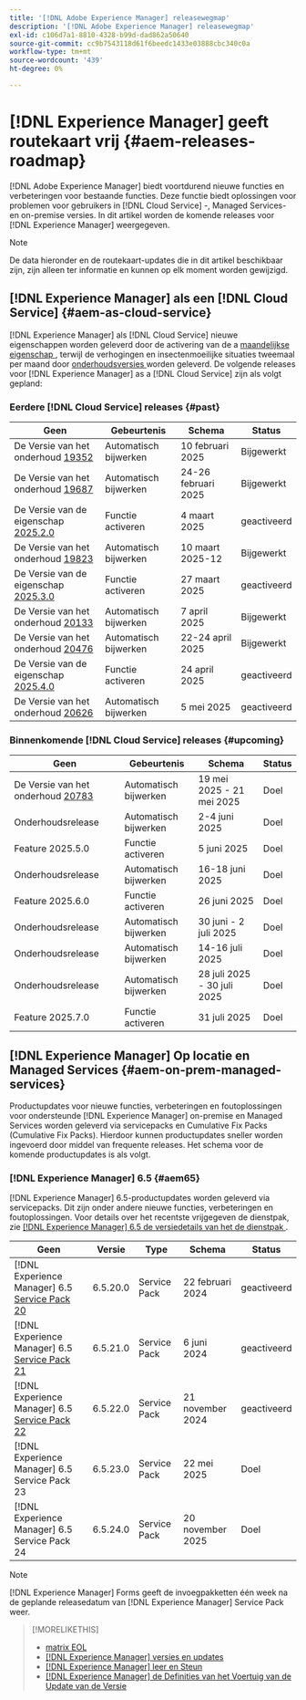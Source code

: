 ```yaml
---
title: '[!DNL Adobe Experience Manager] releasewegmap'
description: '[!DNL Adobe Experience Manager] releasewegmap'
exl-id: c106d7a1-8810-4328-b99d-dad862a50640
source-git-commit: cc9b7543118d61f6beedc1433e03888cbc340c0a
workflow-type: tm+mt
source-wordcount: '439'
ht-degree: 0%

---
```



# [!DNL Experience Manager] geeft routekaart vrij {#aem-releases-roadmap}

[!DNL Adobe Experience Manager] biedt voortdurend nieuwe functies en verbeteringen voor bestaande functies. Deze functie biedt oplossingen voor problemen voor gebruikers in [!DNL Cloud Service] -, Managed Services- en on-premise versies. In dit artikel worden de komende releases voor [!DNL Experience Manager] weergegeven.

>[!NOTE]
>
>De data hieronder en de routekaart-updates die in dit artikel beschikbaar zijn, zijn alleen ter informatie en kunnen op elk moment worden gewijzigd.

## [!DNL Experience Manager] als een [!DNL Cloud Service] {#aem-as-cloud-service}

[!DNL Experience Manager] als [!DNL Cloud Service] nieuwe eigenschappen worden geleverd door de activering van de a [ maandelijkse eigenschap ](https://experienceleague.adobe.com/nl/docs/experience-manager-cloud-service/content/release-notes/release-notes/release-notes-current), terwijl de verhogingen en insectenmoeilijke situaties tweemaal per maand door [ onderhoudsversies ](https://experienceleague.adobe.com/nl/docs/experience-manager-cloud-service/content/release-notes/maintenance/latest) worden geleverd.
De volgende releases voor [!DNL Experience Manager] as a [!DNL Cloud Service] zijn als volgt gepland:

### Eerdere [!DNL Cloud Service] releases {#past}

| Geen | Gebeurtenis | Schema | Status |
|---|---|---|---|
| De Versie van het onderhoud [ 19352 ](https://experienceleague.adobe.com/nl/docs/experience-manager-cloud-service/content/release-notes/maintenance/2025/2025-2-0#19352) | Automatisch bijwerken | 10 februari 2025 | Bijgewerkt |
| De Versie van het onderhoud [ 19687 ](https://experienceleague.adobe.com/nl/docs/experience-manager-cloud-service/content/release-notes/maintenance/2025/2025-2-0#19687) | Automatisch bijwerken | 24-26 februari 2025 | Bijgewerkt |
| De Versie van de eigenschap [ 2025.2.0 ](https://experienceleague.adobe.com/nl/docs/experience-manager-cloud-service/content/release-notes/release-notes/2025/release-notes-2025-2-0) | Functie activeren | 4 maart 2025 | geactiveerd |
| De Versie van het onderhoud [ 19823 ](https://experienceleague.adobe.com/nl/docs/experience-manager-cloud-service/content/release-notes/maintenance/2025/2025-3-0#19823) | Automatisch bijwerken | 10 maart 2025-12 | Bijgewerkt |
| De Versie van de eigenschap [ 2025.3.0 ](https://experienceleague.adobe.com/nl/docs/experience-manager-cloud-service/content/release-notes/release-notes/2025/release-notes-2025-3-0) | Functie activeren | 27 maart 2025 | geactiveerd |
| De Versie van het onderhoud [ 20133 ](https://experienceleague.adobe.com/nl/docs/experience-manager-cloud-service/content/release-notes/maintenance/2025/2025-4-0#20133) | Automatisch bijwerken | 7 april 2025 | Bijgewerkt |
| De Versie van het onderhoud [ 20476 ](https://experienceleague.adobe.com/nl/docs/experience-manager-cloud-service/content/release-notes/maintenance/2025/2025-4-0#20476) | Automatisch bijwerken | 22-24 april 2025 | Bijgewerkt |
| De Versie van de eigenschap [ 2025.4.0 ](https://experienceleague.adobe.com/nl/docs/experience-manager-cloud-service/content/release-notes/release-notes/release-notes-current) | Functie activeren | 24 april 2025 | geactiveerd |
| De Versie van het onderhoud [ 20626 ](https://experienceleague.adobe.com/en/docs/experience-manager-cloud-service/content/release-notes/maintenance/2025/2025-5-0#20626) | Automatisch bijwerken | 5 mei 2025 | geactiveerd |

### Binnenkomende [!DNL Cloud Service] releases {#upcoming}

| Geen | Gebeurtenis | Schema | Status |
|---|---|---|---|
| De Versie van het onderhoud [ 20783 ](https://experienceleague.adobe.com/nl/docs/experience-manager-cloud-service/content/release-notes/maintenance/latest) | Automatisch bijwerken | 19 mei 2025 - 21 mei 2025 | Doel |
| Onderhoudsrelease | Automatisch bijwerken | 2-4 juni 2025 | Doel |
| Feature 2025.5.0 | Functie activeren | 5 juni 2025 | Doel |
| Onderhoudsrelease | Automatisch bijwerken | 16-18 juni 2025 | Doel |
| Feature 2025.6.0 | Functie activeren | 26 juni 2025 | Doel |
| Onderhoudsrelease | Automatisch bijwerken | 30 juni - 2 juli 2025 | Doel |
| Onderhoudsrelease | Automatisch bijwerken | 14-16 juli 2025 | Doel |
| Onderhoudsrelease | Automatisch bijwerken | 28 juli 2025 - 30 juli 2025 | Doel |
| Feature 2025.7.0 | Functie activeren | 31 juli 2025 | Doel |

## [!DNL Experience Manager] Op locatie en Managed Services {#aem-on-prem-managed-services}

Productupdates voor nieuwe functies, verbeteringen en foutoplossingen voor ondersteunde [!DNL Experience Manager] on-premise en Managed Services worden geleverd via servicepacks en Cumulative Fix Packs (Cumulative Fix Packs). Hierdoor kunnen productupdates sneller worden ingevoerd door middel van frequente releases. Het schema voor de komende productupdates is als volgt.

### [!DNL Experience Manager] 6.5 {#aem65}

[!DNL Experience Manager] 6.5-productupdates worden geleverd via servicepacks. Dit zijn onder andere nieuwe functies, verbeteringen en foutoplossingen. Voor details over het recentste vrijgegeven de dienstpak, zie [[!DNL Experience Manager]  6.5 de versiedetails van het de dienstpak ](https://experienceleague.adobe.com/nl/docs/experience-manager-65/content/release-notes/release-notes).

| Geen | Versie | Type | Schema | Status |
|---|---|---|---|---|
| [!DNL Experience Manager] 6.5 [ Service Pack 20 ](https://experienceleague.adobe.com/nl/docs/experience-manager-65/content/release-notes/service-pack/6-5-20) | 6.5.20.0 | Service Pack | 22 februari 2024 | geactiveerd |
| [!DNL Experience Manager] 6.5 [ Service Pack 21 ](https://experienceleague.adobe.com/nl/docs/experience-manager-65/content/release-notes/service-pack/6-5-21) | 6.5.21.0 | Service Pack | 6 juni 2024 | geactiveerd |
| [!DNL Experience Manager] 6.5 [ Service Pack 22 ](https://experienceleague.adobe.com/nl/docs/experience-manager-65/content/release-notes/release-notes) | 6.5.22.0 | Service Pack | 21 november 2024 | geactiveerd |
| [!DNL Experience Manager] 6.5 Service Pack 23 | 6.5.23.0 | Service Pack | 22 mei 2025 | Doel |
| [!DNL Experience Manager] 6.5 Service Pack 24 | 6.5.24.0 | Service Pack | 20 november 2025 | Doel |

>[!NOTE]
>
>[!DNL Experience Manager] Forms geeft de invoegpakketten één week na de geplande releasedatum van [!DNL Experience Manager] Service Pack weer.

>[!MORELIKETHIS]
>
>* [ matrix EOL ](https://helpx.adobe.com/nl/support/programs/eol-matrix.html)
>* [[!DNL Experience Manager]  versies en updates ](https://experienceleague.adobe.com/nl/docs/experience-manager-release-information/aem-release-updates/aem-releases-updates)
>* [[!DNL Experience Manager]  leer en Steun ](https://experienceleague.adobe.com/nl/docs/experience-manager-cloud-service)
>* [[!DNL Experience Manager]  de Definities van het Voertuig van de Update van de Versie ](/help/using/update-release-vehicle-definitions.md)
